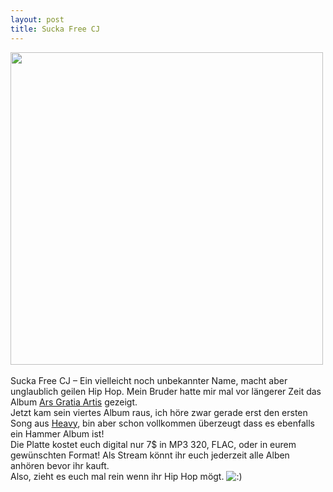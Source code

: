 ```yaml
---
layout: post
title: Sucka Free CJ
---
```


<p><a href="http://suckafreecj.bandcamp.com/album/heavy"><img class="img-responsive" src="http://f0.bcbits.com/z/40/65/4065067641-1.jpg" width="500" class="img-polaroid" /></a><br />
<br>
Sucka Free CJ – Ein vielleicht noch unbekannter Name, macht aber unglaublich geilen Hip Hop. Mein Bruder hatte mir mal vor längerer Zeit das Album <a href="http://suckafreecj.bandcamp.com/album/ars-gratia-artis">Ars Gratia Artis</a> gezeigt. 
<br>
Jetzt kam sein viertes Album raus, ich höre zwar gerade erst den ersten Song aus <a href="http://suckafreecj.bandcamp.com/album/heavy">Heavy</a>, bin aber schon vollkommen überzeugt dass es ebenfalls ein Hammer Album ist! 
<br>
Die Platte kostet euch digital nur 7$ in MP3 320, FLAC, oder in eurem gewünschten Format! Als Stream könnt ihr euch jederzeit alle Alben anhören bevor ihr kauft.<br />
Also, zieht es euch mal rein wenn ihr Hip Hop mögt. <img class="img-responsive" src='http://198.211.112.164/wp-includes/images/smilies/icon_smile.gif' alt=':)' class='wp-smiley' /></p>
